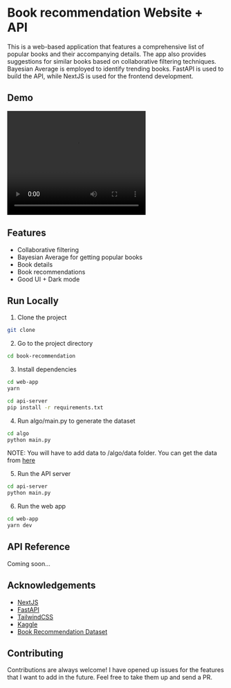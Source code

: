 # Book recommendation Website + API

This is a web-based application that features a comprehensive list of popular books and their accompanying details. The app also provides suggestions for similar books based on collaborative filtering techniques. Bayesian Average is employed to identify trending books. FastAPI is used to build the API, while NextJS is used for the frontend development.

## Demo

<video width="320" height="240" controls>
  <source src="https://user-images.githubusercontent.com/65905942/232096609-649727ca-e3c3-41d2-80d3-b54a8fc2e91d.mp4" type="video/mp4">
  Your browser does not support the video tag.
</video>

## Features

- Collaborative filtering
- Bayesian Average for getting popular books
- Book details
- Book recommendations
- Good UI + Dark mode

## Run Locally

1. Clone the project

```bash
git clone
```

2. Go to the project directory

```bash
cd book-recommendation
```

3. Install dependencies

```bash
cd web-app
yarn
```

```bash
cd api-server
pip install -r requirements.txt
```

4. Run algo/main.py to generate the dataset

```bash
cd algo
python main.py
```

NOTE: You will have to add data to /algo/data folder. You can get the data from [here](https://www.kaggle.com/datasets/arashnic/book-recommendation-dataset)

5. Run the API server

```bash
cd api-server
python main.py
```

6. Run the web app

```bash
cd web-app
yarn dev
```

## API Reference

Coming soon...

## Acknowledgements

- [NextJS](https://nextjs.org/)
- [FastAPI](https://fastapi.tiangolo.com/)
- [TailwindCSS](https://tailwindcss.com/)
- [Kaggle](https://www.kaggle.com/)
- [Book Recommendation Dataset](https://www.kaggle.com/datasets/arashnic/book-recommendation-dataset)

## Contributing

Contributions are always welcome! I have opened up issues for the features that I want to add in the future. Feel free to take them up and send a PR.
